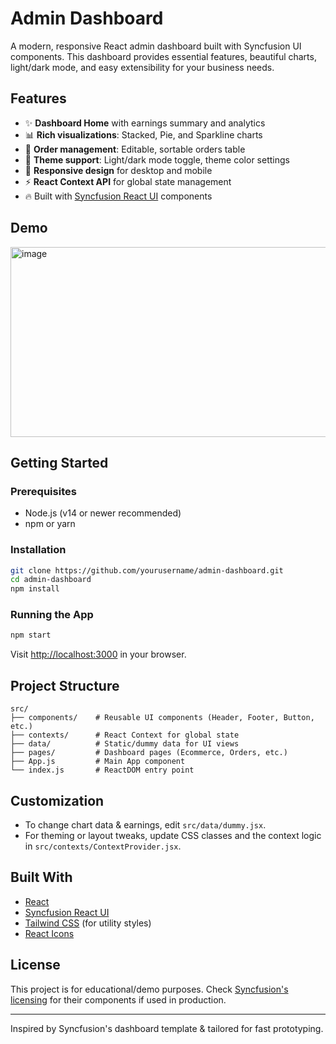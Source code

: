 # Admin Dashboard

A modern, responsive React admin dashboard built with Syncfusion UI components. This dashboard provides essential features, beautiful charts, light/dark mode, and easy extensibility for your business needs.

## Features

- ✨ **Dashboard Home** with earnings summary and analytics
- 📊 **Rich visualizations**: Stacked, Pie, and Sparkline charts
- 🛒 **Order management**: Editable, sortable orders table
- 🎨 **Theme support**: Light/dark mode toggle, theme color settings
- 📱 **Responsive design** for desktop and mobile
- ⚡ **React Context API** for global state management
- 🔥 Built with [Syncfusion React UI](https://ej2.syncfusion.com/react/) components

## Demo

<img width="1424" height="304" alt="image" src="https://github.com/user-attachments/assets/a9d8bec6-022a-4ee4-80f9-e56d2026b4a0" />

## Getting Started

### Prerequisites

- Node.js (v14 or newer recommended)
- npm or yarn

### Installation

```bash
git clone https://github.com/yourusername/admin-dashboard.git
cd admin-dashboard
npm install
```

### Running the App

```bash
npm start
```
Visit [http://localhost:3000](http://localhost:3000) in your browser.

## Project Structure

```
src/
├── components/    # Reusable UI components (Header, Footer, Button, etc.)
├── contexts/      # React Context for global state
├── data/          # Static/dummy data for UI views
├── pages/         # Dashboard pages (Ecommerce, Orders, etc.)
├── App.js         # Main App component
└── index.js       # ReactDOM entry point
```

## Customization

- To change chart data & earnings, edit `src/data/dummy.jsx`.
- For theming or layout tweaks, update CSS classes and the context logic in `src/contexts/ContextProvider.jsx`.

## Built With

- [React](https://reactjs.org/)
- [Syncfusion React UI](https://ej2.syncfusion.com/react/)
- [Tailwind CSS](https://tailwindcss.com/) (for utility styles)
- [React Icons](https://react-icons.github.io/react-icons/)

## License

This project is for educational/demo purposes.
Check [Syncfusion's licensing](https://www.syncfusion.com/sales/communitylicense) for their components if used in production.

---

Inspired by Syncfusion's dashboard template & tailored for fast prototyping.


